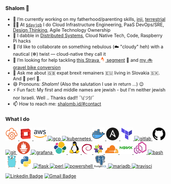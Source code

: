 ### Shalom 👋

- 🔭 I’m currently working on my fatherhood/parenting skills, [inji](https://github.com/shalomb/inji), [terrestrial](https://github.com/shalomb/terrestrial)
- 👨‍💼 At [`$dayjob`](https://www.linkedin.com/company/dt-pan-net/) I do Cloud Infrastructure Engineering, PaaS DevOps/SRE, [Design Thinking](https://www.interaction-design.org/literature/article/what-is-design-thinking-and-why-is-it-so-popular), Agile Technology Ownership
- 🌱 I dabble in [Distributed Systems](https://www.confluent.io/learn/distributed-systems/), Cloud Native Tech, Code, Raspberry Pi hacks
- 👯 I’d like to collaborate on something nebulous (☁️ "cloudy" heh) with a nautical (☸) twist — cloud-native they call it
- 🤔 I’m looking for help tackling [this Strava <img src="img/strava.png" height="16" width="16" /> segment](https://www.strava.com/segments/21756358) 🚴 and [my 🚲 gravel bike conversion](https://gist.github.com/shalomb/2f253a20f71d6908d0a19708405c7ae2)
- 💬 Ask me about 🇬🇧 expat brexit remainers 🇪🇺 living in Slovakia 🇸🇰. And 🤎 perl 🤎.
- 😄 Pronouns: _Shalom!_ (Also the salutation I use in return ...) 😉
- ⚡ Fun fact: My first and middle names are jewish - but I'm neither jewish nor Israeli. Well .. Thanks dad!! ¯\\_(ツ)_/¯
- 📫 How to reach me: [shalomb.id/#contact](https://shalomb.id/#contact)

<h3 align="left">What I do</h3>
<p align="left">
 <a href="https://en.wikipedia.org/wiki/Platform_as_a_service" target="_blank"> <img src="img/paas.png" alt="PaaS" width="40" height="40"/> </a>
 <a href="https://openstack.org" target="_blank"> <img src="img/openstack.png" alt="openstack" width="40" height="40"/> </a>
<a href="https://aws.amazon.com" target="_blank"> <img src="img/aws.webp" alt="aws" width="40" height="40"/> </a>
 <a href="https://cloud.google.com" target="_blank"> <img src="https://www.vectorlogo.zone/logos/google_cloud/google_cloud-icon.svg" alt="gcp" width="40" height="40"/> </a>
 <a href="https://kubernetes.io" target="_blank"> <img src="https://www.vectorlogo.zone/logos/kubernetes/kubernetes-icon.svg" alt="kubernetes" width="40" height="40"/> </a>
 <a href="https://www.docker.com/" target="_blank"> <img src="img/docker.png" alt="docker" width="40" height="40"/> </a>
 <a href="https://ansible.com/" target="_blank"> <img src="img/ansible.png" alt="ansible" width="40" height="40"/> </a>
 <a href="https://terraform.io/" target="_blank"> <img src="img/terraform.png" alt="terraform" width="40" height="40"/> </a>
 <a href="https://gitlab.com/" target="_blank"> <img src="https://upload.wikimedia.org/wikipedia/commons/thumb/1/18/GitLab_Logo.svg/1200px-GitLab_Logo.svg.png" alt="gitlab" width="40" height="40"/> </a>
 <a href="https://github.com/" target="_blank"> <img src="img/github.png" alt="github" width="40" height="40"/> </a>
 <a href="https://git-scm.com/" target="_blank"> <img src="https://www.vectorlogo.zone/logos/git-scm/git-scm-icon.svg" alt="git" width="40" height="40"/> </a>
 <a href="https://prometheus.io/" target="_blank"> <img src="img/prometheus.png" alt="prometheus" width="40" height="40"/> </a>
 <a href="https://grafana.com/" target="_blank"> <img src="https://www.vectorlogo.zone/logos/grafana/grafana-icon.svg" alt="grafana" width="40" height="40"/> </a>
 <a href="https://elasticsearch.com/" target="_blank"> <img src="img/elasticsearch.png" alt="elasticsearch" width="40" height="40"/> </a>
 <a href="https://www.linux.org/" target="_blank"> <img src="https://raw.githubusercontent.com/devicons/devicon/master/icons/linux/linux-original.svg" alt="linux" width="40" height="40"/> </a>
 <a href="https://www.debian.org/" target="_blank"> <img src="img/debian.png" alt="debian" width="32" height="32"/> </a>
 <a href="https://www.centos.org/" target="_blank"> <img src="img/centos.png" alt="centos" width="32" height="32"/> </a>
 <a href="https://www.cloudflare.com/" target="_blank"> <img src="img/cloudflare.png" alt="cloudflare" width="42" height="32"/> </a>
 <a href="https://www.nginx.com/" target="_blank"> <img src="https://raw.githubusercontent.com/devicons/devicon/master/icons/nginx/nginx-original.svg" alt="nginx" width="40" height="40"/> </a>
 <a href="https://envoyproxy.io/" target="_blank"> <img src="img/envoy.png" alt="envoy" width="40" height="40"/> </a>
 <a href="https://www.gnu.org/software/bash/" target="_blank"> <img src="https://www.vectorlogo.zone/logos/gnu_bash/gnu_bash-icon.svg" alt="bash" width="40" height="40"/> </a>
 <a href="https://golang.org" target="_blank"> <img src="https://raw.githubusercontent.com/devicons/devicon/master/icons/go/go-original.svg" alt="go" width="40" height="40"/> </a>
 <a href="https://www.python.org" target="_blank"> <img src="https://raw.githubusercontent.com/devicons/devicon/master/icons/python/python-original.svg" alt="python" width="40" height="40"/> </a>
 <a href="https://flask.palletsprojects.com/" target="_blank"> <img src="https://www.vectorlogo.zone/logos/pocoo_flask/pocoo_flask-icon.svg" alt="flask" width="40" height="40"/> </a>
 <a href="https://www.perl.org/" target="_blank"> <img src="https://api.iconify.design/logos-perl.svg" alt="perl" width="40" height="40"/> </a>
 <a href="https://devblogs.microsoft.com/powershell/powershell-core-6-0-generally-available-ga-and-supported/" target="_blank"> <img src="https://upload.wikimedia.org/wikipedia/commons/a/af/PowerShell_Core_6.0_icon.png" alt="powershell" width="40" height="40"/> </a>
 <a href="https://www.postgresql.org" target="_blank"> <img src="https://raw.githubusercontent.com/devicons/devicon/master/icons/postgresql/postgresql-original-wordmark.svg" alt="postgresql" width="40" height="40"/> </a>
 <a href="https://mariadb.org/" target="_blank"> <img src="https://www.vectorlogo.zone/logos/mariadb/mariadb-icon.svg" alt="mariadb" width="40" height="40"/> </a>
 <a href="https://travis-ci.org" target="_blank"> <img src="https://www.vectorlogo.zone/logos/travis-ci/travis-ci-icon.svg" alt="travisci" width="40" height="40"/> </a>

</p>

[![Linkedin Badge](https://img.shields.io/badge/-shalombhooshi-blue?style=flat-square&logo=Linkedin&logoColor=white&link=https://www.linkedin.com/in/shalombhooshi/)](https://www.linkedin.com/in/shalombhooshi/) [![Gmail Badge](https://img.shields.io/badge/-s.bhooshi@gmail.com-c14438?style=flat-square&logo=Gmail&logoColor=white&link=mailto:s.bhooshi@gmail.com)](mailto:s.bhooshi@gmail.com)

